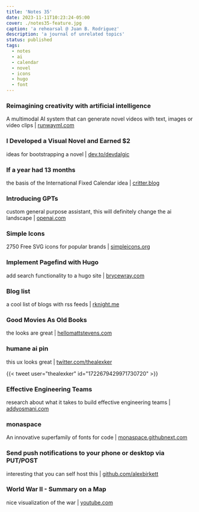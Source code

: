 ```yaml
---
title: 'Notes 35'
date: 2023-11-11T10:23:24-05:00
cover: ./notes35-feature.jpg
caption: 'a rehearsal @ Juan B. Rodriguez'
description: 'a journal of unrelated topics'
status: published
tags:
  - notes
  - ai
  - calendar
  - novel
  - icons
  - hugo
  - font
---
```


### Reimagining creativity with artificial intelligence

A multimodal AI system that can generate novel videos with text, images or video clips | [runwayml.com](https://research.runwayml.com)

### I Developed a Visual Novel and Earned $2

ideas for bootstrapping a novel | [dev.to/devdalgic](https://dev.to/devdalgic/i-developed-a-visual-novel-and-earned-2-1j3c)

### If a year had 13 months

the basis of the International Fixed Calendar idea | [critter.blog](https://critter.blog/2023/10/31/if-a-year-had-13-months/)

### Introducing GPTs

custom general purpose assistant, this will definitely change the ai landscape | [openai.com](https://openai.com/blog/introducing-gpts)

### Simple Icons

2750 Free SVG icons for popular brands | [simpleicons.org](https://simpleicons.org)

### Implement Pagefind with Hugo

add search functionality to a hugo site | [brycewray.com](https://www.brycewray.com/posts/2022/07/pagefind-quite-find-site-search)

### Blog list

a cool list of blogs with rss feeds | [rknight.me](https://defaults.rknight.me)

### Good Movies As Old Books

the looks are great | [hellomattstevens.com](http://hellomattstevens.com/good-movies-as-old-books)

### humane ai pin

this ux looks great | [twitter.com/thealexker](https://twitter.com/thealexker/status/1722679429971730720?s=61&t=j9bw6YGbbGjknl1MlJz0lQ)

{{< tweet user="thealexker" id="1722679429971730720" >}}

### Effective Engineering Teams

research about what it takes to build effective engineering teams | [addyosmani.com](https://addyosmani.com/blog/effective-teams/)

### monaspace

An innovative superfamily of fonts for code | [monaspace.githubnext.com](https://monaspace.githubnext.com)

### Send push notifications to your phone or desktop via PUT/POST

interesting that you can self host this | [github.com/alexbirkett](https://github.com/binwiederhier/ntfy)

### World War II - Summary on a Map

nice visualization of the war | [youtube.com](https://www.youtube.com/watch?v=-CQatuQdQv4)
